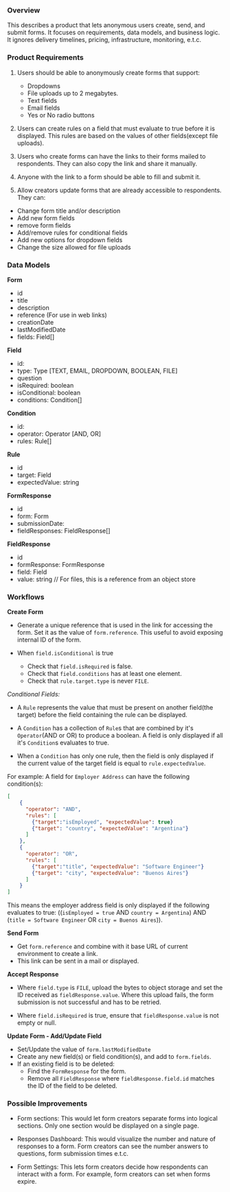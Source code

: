 ### Overview

This describes a product that lets anonymous users create, send, and submit forms. It focuses on requirements, data models, and business logic. It ignores delivery timelines, pricing, infrastructure, monitoring, e.t.c.

### Product Requirements

1. Users should be able to anonymously create forms that support:
    - Dropdowns
    - File uploads up to 2 megabytes.
    - Text fields
    - Email fields
    - Yes or No radio buttons

2. Users can create rules on a field that must evaluate to true before it is displayed. This rules are based on the values of other fields(except file uploads). 

3. Users who create forms can have the links to their forms mailed to respondents. They can also copy the link and share it manually. 

4. Anyone with the link to a form should be able to fill and submit it.

5. Allow creators update forms that are already accessible to respondents. They can: 
  - Change form title and/or description
  - Add new form fields
  - remove form fields
  - Add/remove rules for conditional fields
  - Add new options for dropdown fields
  - Change the size allowed for file uploads
  

### Data Models

**Form**

- id
- title
- description
- reference       (For use in web links)
- creationDate
- lastModifiedDate
- fields: Field[] 

**Field**

- id:
- type: Type [TEXT, EMAIL, DROPDOWN, BOOLEAN, FILE] 
- question
- isRequired: boolean
- isConditional: boolean
- conditions: Condition[]

**Condition**

- id:
- operator: Operator [AND, OR]
- rules: Rule[]

**Rule**

- id
- target: Field 
- expectedValue: string

**FormResponse**

- id
- form: Form
- submissionDate:
- fieldResponses: FieldResponse[]

**FieldResponse**

- id
- formResponse: FormResponse
- field: Field
- value: string // For files, this is a reference from an object store 

### Workflows

**Create Form**

- Generate a unique reference that is used in the link for accessing the form. Set it as the value of `form.reference`. This useful to avoid exposing internal ID of the form.

- When `field.isConditional` is true
    - Check that `field.isRequired` is false.
    - Check that `field.conditions` has at least one element.
    - Check that `rule.target.type` is never `FILE`.

*Conditional Fields:*

- A `Rule` represents the value that must be present on another field(the target) before the field containing the rule can be displayed. 

- A `Condition` has a collection of `Rule`s  that are combined by it's `Operator`(AND or OR) to produce a boolean. A field is only displayed if all it's `Condition`s evaluates to true. 

- When a `Condition` has only one rule, then the field is only displayed if the current value of the target field is equal to `rule.expectedValue`.

For example: A field for `Employer Address` can have the following condition(s):

```json
[
    {
      "operator": "AND",
      "rules": [
        {"target":"isEmployed", "expectedValue": true}
        {"target": "country", "expectedValue": "Argentina"}
      ]
    },
    {
      "operator": "OR",
      "rules": [
        {"target":"title", "expectedValue": "Software Engineer"}
        {"target": "city", "expectedValue": "Buenos Aires"}
      ]
    }
]
```

This means the employer address field is only displayed if the following evaluates to true: ((`isEmployed = true` AND `country = Argentina`) AND (`title = Software Engineer` OR `city = Buenos Aires`)).

**Send Form**

- Get `form.reference` and combine with it base URL of current environment to create a link.
- This link can be sent in a mail or displayed.

**Accept Response**

- Where `field.type` is `FILE`, upload the bytes to object storage and set the ID received as `fieldResponse.value`. Where this upload fails, the form submission is not successful and has to be retried.

- Where `field.isRequired` is true, ensure that `fieldResponse.value` is not empty or null.

**Update Form - Add/Update Field**

- Set/Update the value of `form.lastModifiedDate`
- Create any new field(s) or field condition(s), and add to `form.fields`.
- If an existing field is to be deleted:
  - Find the `FormResponse` for the form.
  - Remove all `FieldResponse` where `fieldResponse.field.id` matches the ID of the field to be deleted.

### Possible Improvements

- Form sections: This would let form creators separate forms into logical sections. Only one section would be displayed on a single page.

- Responses Dashboard: This would visualize the number and nature of responses to a form. Form creators can see the number answers to questions, form submission times e.t.c.

- Form Settings: This lets form creators decide how respondents can interact with a form. For example, form creators can set when forms expire.
